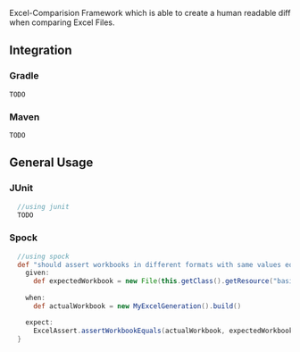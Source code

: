Excel-Comparision Framework which is able to create a human readable diff when comparing Excel Files. 

## Integration 

### Gradle
```
TODO
```
### Maven
```
TODO
```

## General Usage

### JUnit
```java
  //using junit  
  TODO
```

### Spock
```groovy
  //using spock  
  def "should assert workbooks in different formats with same values equal"() {
    given:
      def expectedWorkbook = new File(this.getClass().getResource("basic_sample.xls").getFile())
    
    when:
      def actualWorkbook = new MyExcelGeneration().build()

    expect:
      ExcelAssert.assertWorkbookEquals(actualWorkbook, expectedWorkbook)
  }
```
